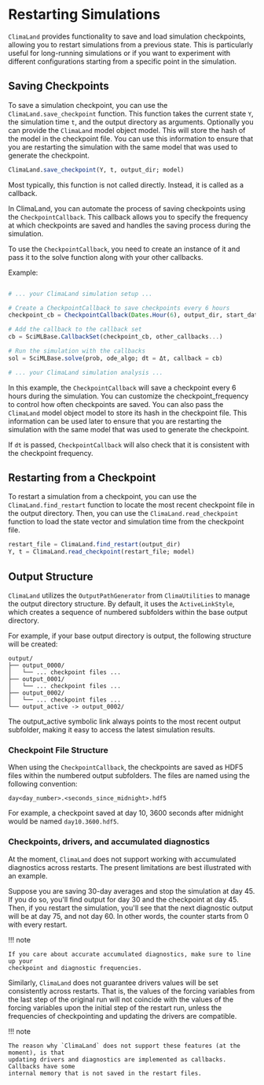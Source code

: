 # Restarting Simulations

`ClimaLand` provides functionality to save and load simulation checkpoints,
allowing you to restart simulations from a previous state. This is particularly
useful for long-running simulations or if you want to experiment with different
configurations starting from a specific point in the simulation.


## Saving Checkpoints

To save a simulation checkpoint, you can use the `ClimaLand.save_checkpoint`
function. This function takes the current state `Y`, the simulation time `t`,
and the output directory as arguments. Optionally you can provide the
`ClimaLand` model object model. This will store the hash of the model in the
checkpoint file. You can use this information to ensure that you are restarting
the simulation with the same model that was used to generate the checkpoint.

```julia
ClimaLand.save_checkpoint(Y, t, output_dir; model)
```

Most typically, this function is not called directly. Instead, it is called as a
callback.

In ClimaLand, you can automate the process of saving checkpoints using the
`CheckpointCallback`. This callback allows you to specify the frequency at which
checkpoints are saved and handles the saving process during the simulation.

To use the `CheckpointCallback`, you need to create an instance of it and pass
it to the solve function along with your other callbacks.

Example:

```julia

# ... your ClimaLand simulation setup ...

# Create a CheckpointCallback to save checkpoints every 6 hours
checkpoint_cb = CheckpointCallback(Dates.Hour(6), output_dir, start_date; model, dt)

# Add the callback to the callback set
cb = SciMLBase.CallbackSet(checkpoint_cb, other_callbacks...)

# Run the simulation with the callbacks
sol = SciMLBase.solve(prob, ode_algo; dt = Δt, callback = cb)

# ... your ClimaLand simulation analysis ...
```

In this example, the `CheckpointCallback` will save a checkpoint every 6 hours
during the simulation. You can customize the checkpoint_frequency to control how
often checkpoints are saved. You can also pass the `ClimaLand` model object model
to store its hash in the checkpoint file. This information can be used later to
ensure that you are restarting the simulation with the same model that was used
to generate the checkpoint.

If `dt` is passed, `CheckpointCallback` will also check that it is consistent
with the checkpoint frequency.


## Restarting from a Checkpoint

To restart a simulation from a checkpoint, you can use the
`ClimaLand.find_restart` function to locate the most recent checkpoint file in
the output directory. Then, you can use the `ClimaLand.read_checkpoint` function
to load the state vector and simulation time from the checkpoint file.

```julia
restart_file = ClimaLand.find_restart(output_dir)
Y, t = ClimaLand.read_checkpoint(restart_file; model)
```

## Output Structure

`ClimaLand` utilizes the `OutputPathGenerator` from `ClimaUtilities` to manage
the output directory structure. By default, it uses the `ActiveLinkStyle`, which
creates a sequence of numbered subfolders within the base output directory.

For example, if your base output directory is output, the following structure
will be created:
```
output/
├── output_0000/
│   └── ... checkpoint files ...
├── output_0001/
│   └── ... checkpoint files ...
├── output_0002/
│   └── ... checkpoint files ...
└── output_active -> output_0002/
```

The output_active symbolic link always points to the most recent output
subfolder, making it easy to access the latest simulation results.

### Checkpoint File Structure

When using the `CheckpointCallback`, the checkpoints are saved as HDF5 files
within the numbered output subfolders. The files are named using the following
convention:
```
day<day_number>.<seconds_since_midnight>.hdf5
```
For example, a checkpoint saved at day 10, 3600 seconds after midnight would be
named `day10.3600.hdf5`.

### Checkpoints, drivers, and accumulated diagnostics

At the moment, `ClimaLand` does not support working with accumulated diagnostics
across restarts. The present limitations are best illustrated with an example.

Suppose you are saving 30-day averages and stop the simulation at day 45. If you
do so, you'll find output for day 30 and the checkpoint at day 45. Then, if you
restart the simulation, you'll see that the next diagnostic output will be at
day 75, and not day 60. In other words, the counter starts from 0 with every
restart.

!!! note

    If you care about accurate accumulated diagnostics, make sure to line up your
    checkpoint and diagnostic frequencies.

Similarly, `ClimaLand` does not guarantee drivers values will be set consistently
across restarts. That is, the values of the forcing variables from the last step
of the original run will not coincide with the values of the forcing variables
upon the initial step of the restart run, unless the frequencies of
checkpointing and updating the drivers are compatible.

!!! note

    The reason why `ClimaLand` does not support these features (at the moment), is that
    updating drivers and diagnostics are implemented as callbacks. Callbacks have some
    internal memory that is not saved in the restart files.
